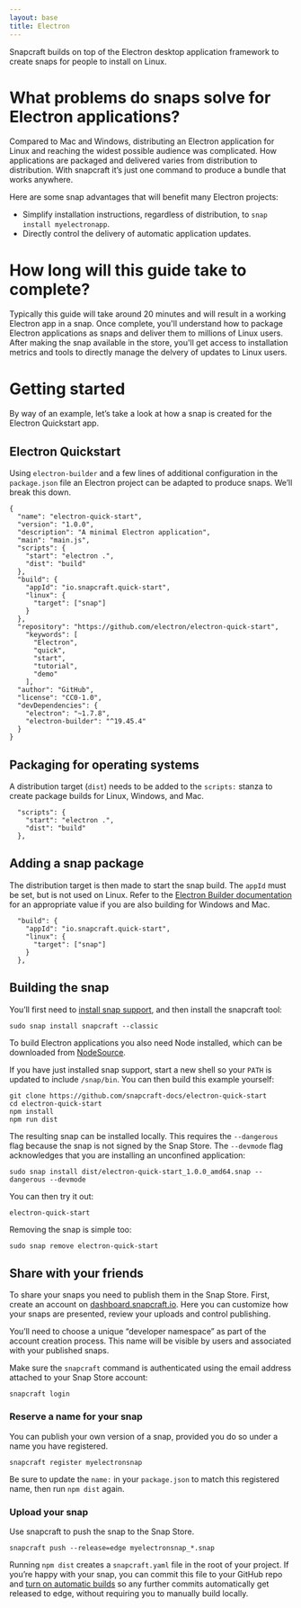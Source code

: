 ```yaml
---
layout: base
title: Electron
---
```


Snapcraft builds on top of the Electron desktop application framework to create snaps for people to install on Linux.

# What problems do snaps solve for Electron applications?

Compared to Mac and Windows, distributing an Electron application for Linux and reaching the widest possible audience was complicated. How applications are packaged and delivered varies from distribution to distribution. With snapcraft it’s just one command to produce a bundle that works anywhere.

Here are some snap advantages that will benefit many Electron projects:

* Simplify installation instructions, regardless of distribution, to `snap install myelectronapp`.
* Directly control the delivery of automatic application updates.

# How long will this guide take to complete?

Typically this guide will take around 20 minutes and will result in a working Electron app in a snap. Once complete, you'll understand how to package Electron applications as snaps and deliver them to millions of Linux users. After making the snap available in the store, you'll get access to installation metrics and tools to directly manage the delvery of updates to Linux users. 

# Getting started

By way of an example, let’s take a look at how a snap is created for the Electron Quickstart app.

## Electron Quickstart

Using `electron-builder` and a few lines of additional configuration in the `package.json` file an Electron project can be adapted to produce snaps. We’ll break this down.

```
{
  "name": "electron-quick-start",
  "version": "1.0.0",
  "description": "A minimal Electron application",
  "main": "main.js",
  "scripts": {
    "start": "electron .",
    "dist": "build"
  },
  "build": {
    "appId": "io.snapcraft.quick-start",
    "linux": {
      "target": ["snap"]
    }
  },
  "repository": "https://github.com/electron/electron-quick-start",
    "keywords": [
      "Electron",
      "quick",
      "start",
      "tutorial",
      "demo"
    ],
  "author": "GitHub",
  "license": "CC0-1.0",
  "devDependencies": {
    "electron": "~1.7.8",
    "electron-builder": "^19.45.4"
  }
}
```

## Packaging for operating systems

A distribution target (`dist`) needs to be added to the `scripts:` stanza to create package builds for Linux, Windows, and Mac.

```
  "scripts": {
    "start": "electron .",
    "dist": "build"
  },
```

## Adding a snap package

The distribution target is then made to start the snap build. The `appId` must be set, but is not used on Linux. Refer to the [Electron Builder documentation](https://www.electron.build/configuration/configuration) for an appropriate value if you are also building for Windows and Mac.

```
  "build": {
    "appId": "io.snapcraft.quick-start",
    "linux": {
      "target": ["snap"]
    }
  },
```

## Building the snap

You’ll first need to [install snap support](https://docs.snapcraft.io/core/install), and then install the snapcraft tool:
```
sudo snap install snapcraft --classic
```

To build Electron applications you also need Node installed, which can be downloaded from [NodeSource](https://github.com/nodesource/distributions).

If you have just installed snap support, start a new shell so your `PATH` is updated to include `/snap/bin`. You can then build this example yourself:
```
git clone https://github.com/snapcraft-docs/electron-quick-start
cd electron-quick-start
npm install
npm run dist
```

The resulting snap can be installed locally. This requires the `--dangerous` flag because the snap is not signed by the Snap Store. The `--devmode` flag acknowledges that you are installing an unconfined application:
```
sudo snap install dist/electron-quick-start_1.0.0_amd64.snap --dangerous --devmode
```

You can then try it out:
```
electron-quick-start
```
Removing the snap is simple too:
```
sudo snap remove electron-quick-start
```

## Share with your friends

To share your snaps you need to publish them in the Snap Store. First, create an account on [dashboard.snapcraft.io](https://dashboard.snapcraft.io/dev/account/). Here you can customize how your snaps are presented, review your uploads and control publishing.

You’ll need to choose a unique “developer namespace” as part of the account creation process. This name will be visible by users and associated with your published snaps.

Make sure the `snapcraft` command is authenticated using the email address attached to your Snap Store account:

```
snapcraft login
```

### Reserve a name for your snap

You can publish your own version of a snap, provided you do so under a name you have registered.

```
snapcraft register myelectronsnap
```

Be sure to update the `name:` in your `package.json` to match this registered name, then run `npm dist` again.

### Upload your snap

Use snapcraft to push the snap to the Snap Store.

```
snapcraft push --release=edge myelectronsnap_*.snap
```

Running `npm dist` creates a `snapcraft.yaml` file in the root of your project. If you’re happy with your snap, you can commit this file to your GitHub repo and [turn on automatic builds](https://build.snapcraft.io) so any further commits automatically get released to edge, without requiring you to manually build locally.

<!--
## Next steps

Congratulations, you have an app in edge ready to share with other developers.

Want to learn more? Continue on to learn how to get your app ready for a wider audience.
-->
